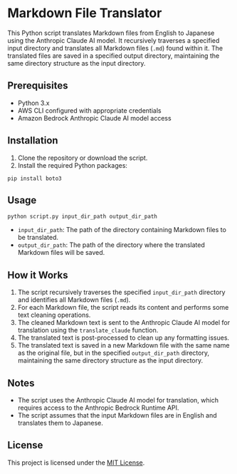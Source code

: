 # Markdown File Translator

This Python script translates Markdown files from English to Japanese using the Anthropic Claude AI model. It recursively traverses a specified input directory and translates all Markdown files (`.md`) found within it. The translated files are saved in a specified output directory, maintaining the same directory structure as the input directory.

## Prerequisites

- Python 3.x
- AWS CLI configured with appropriate credentials
- Amazon Bedrock Anthropic Claude AI model access

## Installation

1. Clone the repository or download the script.
2. Install the required Python packages:

```
pip install boto3
```

## Usage

```
python script.py input_dir_path output_dir_path
```

- `input_dir_path`: The path of the directory containing Markdown files to be translated.
- `output_dir_path`: The path of the directory where the translated Markdown files will be saved.

## How it Works

1. The script recursively traverses the specified `input_dir_path` directory and identifies all Markdown files (`.md`).
2. For each Markdown file, the script reads its content and performs some text cleaning operations.
3. The cleaned Markdown text is sent to the Anthropic Claude AI model for translation using the `translate_claude` function.
4. The translated text is post-processed to clean up any formatting issues.
5. The translated text is saved in a new Markdown file with the same name as the original file, but in the specified `output_dir_path` directory, maintaining the same directory structure as the input directory.

## Notes

- The script uses the Anthropic Claude AI model for translation, which requires access to the Anthropic Bedrock Runtime API.
- The script assumes that the input Markdown files are in English and translates them to Japanese.

## License

This project is licensed under the [MIT License](LICENSE).
